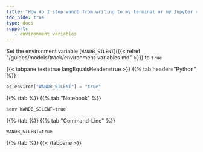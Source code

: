 ```yaml
---
title: "How do I stop wandb from writing to my terminal or my Jupyter notebook output?"
toc_hide: true
type: docs
support:
   - environment variables
---
```

Set the environment variable [`WANDB_SILENT`]({{< relref "/guides/models/track/environment-variables.md" >}}) to `true`.

{{< tabpane text=true langEqualsHeader=true >}}
  {{% tab header="Python" %}}
```python
os.environ["WANDB_SILENT"] = "true"
```
  {{% /tab %}}
  {{% tab "Notebook" %}}
```python
%env WANDB_SILENT=true
```
  {{% /tab %}}
  {{% tab "Command-Line" %}}
```shell
WANDB_SILENT=true
```
  {{% /tab %}}
{{< /tabpane >}}